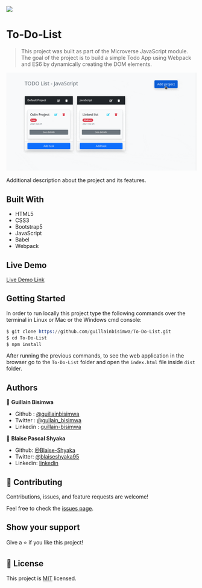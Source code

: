 ![](https://img.shields.io/badge/Microverse-blueviolet)

# To-Do-List

> This project was built as part of the Microverse JavaScript module. The goal of the project is to build a simple Todo App using Webpack and ES6 by dynamically creating the DOM elements.

![screenshot](https://github.com/guillainbisimwa/To-Do-List/blob/dom_manipulation/src/img/Todolist.gif)

Additional description about the project and its features.

## Built With

- HTML5
- CSS3
- Bootstrap5
- JavaScript
- Babel
- Webpack

## Live Demo

[Live Demo Link]()

## Getting Started

In order to run locally this project type the following commands over the terminal in Linux or Mac or the Windows cmd console:

```s
$ git clone https://github.com/guillainbisimwa/To-Do-List.git
$ cd To-Do-List
$ npm install

```

After running the previous commands, to see the web application in the browser go to the `To-Do-List` folder and open the `index.html` file inside `dist` folder.

## Authors

👤 **Guillain Bisimwa**

- Github : [@guillainbisimwa](https://github.com/guillainbisimwa)
- Twitter : [@gullain_bisimwa](https://twitter.com/gullain_bisimwa)
- Linkedin : [guillain-bisimwa](https://www.linkedin.com/in/guillain-bisimwa-8a8b7a7b/)

👤 **Blaise Pascal Shyaka**

- Github: [@Blaise-Shyaka](https://github.com/Blaise-Shyaka)
- Twitter: [@blaiseshyaka95](https://twitter.com/blaiseshyaka95)
- Linkedin: [linkedin](https://www.linkedin.com/in/blaise-pascal-shyaka)

## 🤝 Contributing

Contributions, issues, and feature requests are welcome!

Feel free to check the [issues page](https://github.com/guillainbisimwa/To-Do-List/issues).

## Show your support

Give a ⭐️ if you like this project!

## 📝 License

This project is [MIT](lic.url) licensed.
